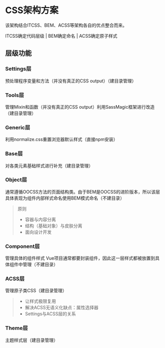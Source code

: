 # CSS架构方案

该架构结合ITCSS、BEM、ACSS等架构各自的优点整合而来。

ITCSS确定代码层级 | BEM确定命名 | ACSS确定原子样式

## 层级功能

### Settings层

预处理程序变量和方法（并没有真正的CSS output）（建目录管理）

### Tools层

管理Mixin和函数（并没有真正的CSS output）利用SassMagic框架进行改造（建目录管理）

### Generic层

利用normalize.css重置浏览器默认样式（直接npm安装）

### Base层

对各类元素基础样式进行补充（建目录管理）

### Object层

通常遵循OOCSS方法的页面结构类。由于BEM是OOCSS的进阶版本，所以该层具体表现为组件内部样式命名使用BEM模式命名（不建目录）

> 原则
>
> - 容器与内容分离
> - 结构（基础对象）与皮肤分离
> - 面向设计开发

### Component层

管理具体的组件样式 Vue项目通常都要封装组件，因此这一层样式都被放置到具体组件中管理（不建目录）

### ACSS层

管理原子类CSS（建目录管理）

> - 让样式极限复用
> - 解决ACSS无语义化缺点：属性选择器
> - Settings与ACSS层的关系

### Theme层

主题样式层（建目录管理）



